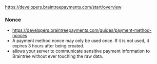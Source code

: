 https://developers.braintreepayments.com/start/overview

### Nonce
- https://developers.braintreepayments.com/guides/payment-method-nonces
- A payment method nonce may only be used once. If it is not used, it expires 3 hours after being created.
- allows your server to communicate sensitive payment information to Braintree without ever touching the raw data.